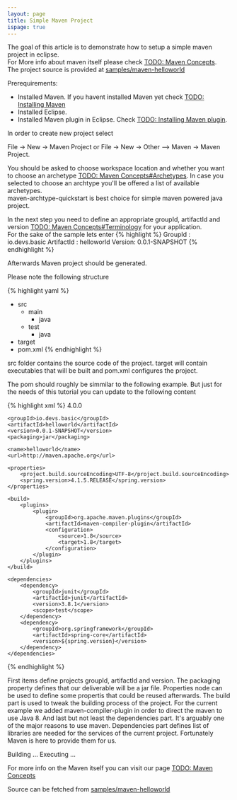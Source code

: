 ```yaml
---
layout: page
title: Simple Maven Project
ispage: true
---
```



The goal of this article is to demonstrate how to setup a simple maven project in eclipse.  
For More info about maven itself please check [TODO: Maven Concepts]().  
The project source is provided at [samples/maven-helloworld](https://github.com/devsio/samples/tree/master/helloworld) 

Prerequirements:

* Installed Maven. If you havent installed Maven yet check [TODO: Installing Maven]()
* Installed Eclipse. 
* Installed Maven plugin in Eclipse. Check [TODO: Installing Maven plugin]().

In order to create new project select 

File -> New -> Maven Project 
or 
File -> New -> Other --> Maven -> Maven Project. 

You should be asked to choose workspace location and whether you want to choose an archetype [TODO: Maven Concepts#Archetypes](). 
In case you selected to choose an archtype you'll be offered a list of available archetypes.  
maven-archtype-quickstart is best choice for simple maven powered java project.  

In the next step you need to define an appropriate groupId, artifactId and version [TODO: Maven Concepts#Terminology]() for your application.  
For the sake of the sample lets enter
{% highlight %}
 GroupId : io.devs.basic
 ArtifactId : helloworld
 Version: 0.0.1-SNAPSHOT
{% endhighlight %}

Afterwards Maven project should be generated.  

Please note the following structure  

{% highlight yaml %}
- src
  - main
    - java
  - test
    - java
- target
- pom.xml
{% endhighlight %}

src folder contains the source code of the project. target will contain executables that will be built and pom.xml configures the project.

The pom should roughly be simmilar to the following example. But just for the needs of this tutorial you can update to the following content

{% highlight xml %} 
<project xmlns="http://maven.apache.org/POM/4.0.0" xmlns:xsi="http://www.w3.org/2001/XMLSchema-instance"
	xsi:schemaLocation="http://maven.apache.org/POM/4.0.0 http://maven.apache.org/xsd/maven-4.0.0.xsd">
	<modelVersion>4.0.0</modelVersion>

	<groupId>io.devs.basic</groupId>
	<artifactId>helloworld</artifactId>
	<version>0.0.1-SNAPSHOT</version>
	<packaging>jar</packaging>

	<name>helloworld</name>
	<url>http://maven.apache.org</url>

	<properties>
		<project.build.sourceEncoding>UTF-8</project.build.sourceEncoding>
		<spring.version>4.1.5.RELEASE</spring.version>
	</properties>

	<build>
		<plugins>
			<plugin>
				<groupId>org.apache.maven.plugins</groupId>
				<artifactId>maven-compiler-plugin</artifactId>
				<configuration>
					<source>1.8</source>
					<target>1.8</target>
				</configuration>
			</plugin>
		</plugins>
	</build>

	<dependencies>
		<dependency>
			<groupId>junit</groupId>
			<artifactId>junit</artifactId>
			<version>3.8.1</version>
			<scope>test</scope>
		</dependency>
		<dependency>
			<groupId>org.springframework</groupId>
			<artifactId>spring-core</artifactId>
			<version>${spring.version}</version>
		</dependency>
	</dependencies>
</project>
{% endhighlight %} 


First items define projects groupId, artifactId and version. The packaging property defines that our deliverable will be a jar file. 
Properties node can be used to define some propertis that could be reused afterwards. 
The build part is used to tweak the building process of the project. For the current example we added maven-compiler-plugin in order to direct the maven to use Java 8. 
And last but not least the dependencies part. It's arguably one of the major reasons to use maven. Dependencies part defines list of libraries are needed for the services of the current project. Fortunately Maven is here to provide them for us. 

Building 
...
Executing
...

For more info on the Maven itself you can visit our page [TODO: Maven Concepts]()  

Source can be fetched from [samples/maven-helloworld](https://github.com/devsio/samples/tree/master/helloworld)
